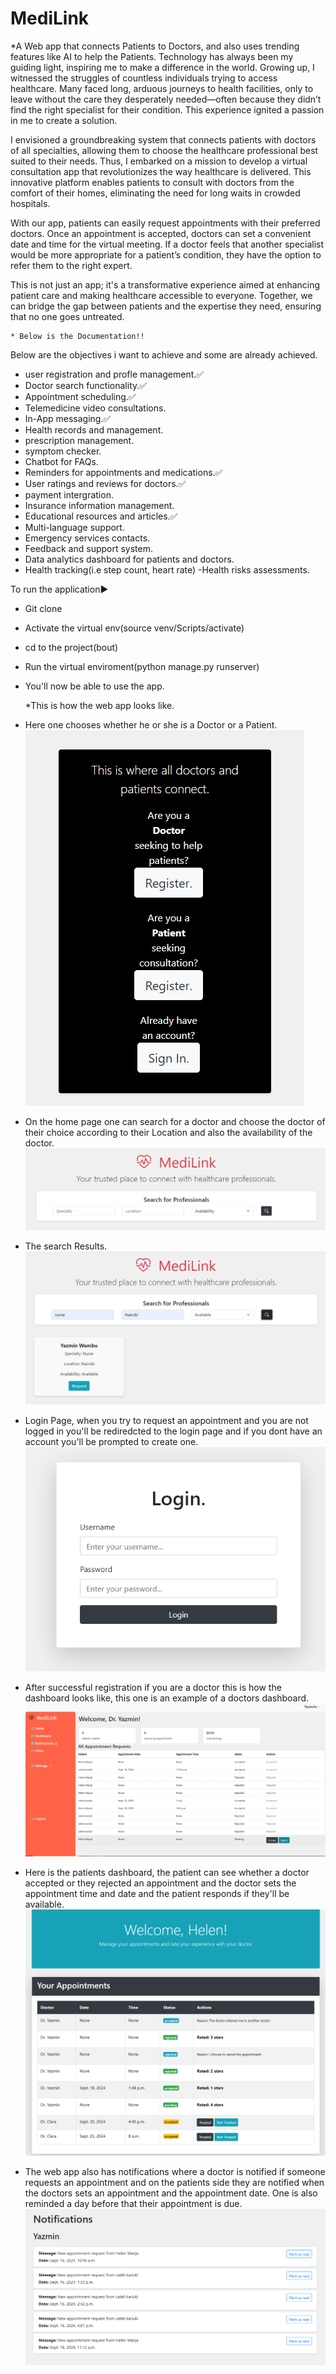 # MediLink
*A Web app that connects Patients to Doctors, and also uses trending features like AI to help the Patients.
Technology has always been my guiding light, inspiring me to make a difference in the world. Growing up, I witnessed the struggles of countless individuals trying to access healthcare. Many faced long, arduous journeys to health facilities, only to leave without the care they desperately needed—often because they didn’t find the right specialist for their condition. This experience ignited a passion in me to create a solution.

I envisioned a groundbreaking system that connects patients with doctors of all specialties, allowing them to choose the healthcare professional best suited to their needs. Thus, I embarked on a mission to develop a virtual consultation app that revolutionizes the way healthcare is delivered. This innovative platform enables patients to consult with doctors from the comfort of their homes, eliminating the need for long waits in crowded hospitals.

With our app, patients can easily request appointments with their preferred doctors. Once an appointment is accepted, doctors can set a convenient date and time for the virtual meeting. If a doctor feels that another specialist would be more appropriate for a patient’s condition, they have the option to refer them to the right expert.

This is not just an app; it's a transformative experience aimed at enhancing patient care and making healthcare accessible to everyone. Together, we can bridge the gap between patients and the expertise they need, ensuring that no one goes untreated.

    * Below is the Documentation!!
Below are the objectives i want to achieve and some are already achieved.
   - user registration and profle management.✅️
   - Doctor search functionality.✅️
   - Appointment scheduling.✅️
   - Telemedicine video consultations.
   - In-App messaging.✅️
   - Health records and management.
   - prescription management.
   - symptom checker.
   - Chatbot for FAQs.
   - Reminders for appointments and medications.✅️
   - User ratings and reviews for doctors.✅️
   - payment intergration.
   - Insurance information management.
   - Educational resources and articles.✅️
   - Multi-language support.
   - Emergency services contacts.
   - Feedback and support system.
   - Data analytics dashboard for patients and doctors.
   - Health tracking(i.e step count, heart rate)
   -Health risks assessments.

To run the application▶️
   - Git clone
   - Activate the virtual env(source venv/Scripts/activate)
   - cd to the project(bout)
   - Run the virtual enviroment(python manage.py runserver)
   - You'll now be able to use the app.

     *This is how the web app looks like.
   - Here one chooses whether he or she is a Doctor or a Patient.
![Registration Page](https://github.com/01Laurent/MediLink/blob/main/bout/docs/registration.png)
   - On the home page one can search for a doctor and choose the doctor of their choice according to their Location and also the availability of the doctor.
![Search Prompt](https://github.com/01Laurent/MediLink/blob/main/bout/docs/search.png)
   - The search Results.
![Search Results](https://github.com/01Laurent/MediLink/blob/main/bout/docs/search_results.png)
   - Login Page, when you try to request an appointment and you are not logged in you'll be rediredcted to the login page and if you dont have an account you'll be prompted to create one.
![Login Page](https://github.com/01Laurent/MediLink/blob/main/bout/docs/login.png)
   - After successful registration if you are a doctor this is how the dashboard looks like, this one is an example of a doctors dashboard.
![An Example of a Doctors Dashboard](https://github.com/01Laurent/MediLink/blob/main/bout/docs/doc_dash.png)
   - Here is the patients dashboard, the patient can see whether a doctor accepted or they rejected an appointment and the doctor sets the appointment time and date and the patient responds if they'll be available.
![Patients Dashboard](https://github.com/01Laurent/MediLink/blob/main/bout/docs/pat%20dash.png)
   - The web app also has notifications where a doctor is notified if someone requests an appointment and on the patients side they are notified when the doctors sets an appointment and the appointment date. One is also reminded a day before that their appointment is due.
![Notifications Page](https://github.com/01Laurent/MediLink/blob/main/bout/docs/notifications.png)
